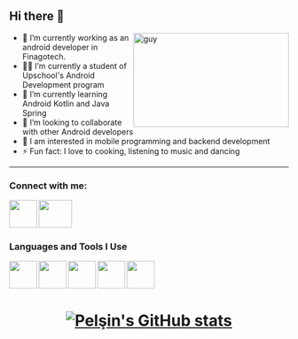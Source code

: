 ## Hi there 👋

<img src="https://res.cloudinary.com/practicaldev/image/fetch/s--2bZIjPGC--/c_limit%2Cf_auto%2Cfl_progressive%2Cq_66%2Cw_880/https://dev-to-uploads.s3.amazonaws.com/i/d4tvukbt5mra37cvwklk.gif" width="280" height="170" align="right" alt="guy"/>

- 🔭 I’m currently working as an android developer in Finagotech.
- 👩‍💻 I’m currently a student of Upschool's Android Development program
- 🌱 I’m currently learning Android Kotlin and Java Spring
- 👯 I’m looking to collaborate with other Android developers
- 👀 I am interested in mobile programming and backend development
- ⚡ Fun fact: I love to cooking, listening to music and dancing





----

### Connect with me:

[<img align="left" width="50" height="50" src="https://play-lh.googleusercontent.com/kMofEFLjobZy_bCuaiDogzBcUT-dz3BBbOrIEjJ-hqOabjK8ieuevGe6wlTD15QzOqw" />][linkedin]

[linkedin]: https://www.linkedin.com/in/pelsinkaplan/

[<img align="left" width="60" height="50" src="https://upload.wikimedia.org/wikipedia/commons/thumb/8/8c/Gmail_Icon_%282013-2020%29.svg/1280px-Gmail_Icon_%282013-2020%29.svg.png" />][mail]

[mail]: mailto:pelsinkaplann@gmail.com?subject=[GitHub]%20Source%20Han%20Sans
 
<br/>
<br/>
<br/>

### Languages and Tools I Use

[<img align="left" width="50" height="50" src="https://upload.wikimedia.org/wikipedia/commons/6/66/Android_robot.png" />][android]

[android]: https://www.linkedin.com/in/pelsinkaplan/

[<img align="left" width="50" height="50" src="https://upload.wikimedia.org/wikipedia/commons/thumb/7/74/Kotlin_Icon.png/1200px-Kotlin_Icon.png" />][kotlin]

[kotlin]: https://www.linkedin.com/in/pelsinkaplan/

[<img align="left" width="50" height="50" src="https://upload.wikimedia.org/wikipedia/commons/thumb/9/9c/IntelliJ_IDEA_Icon.svg/1024px-IntelliJ_IDEA_Icon.svg.png" />][intellij]

[intellij]: https://www.linkedin.com/in/pelsinkaplan/

[<img align="left" width="50" height="50" src="https://cdn.iconscout.com/icon/free/png-256/java-60-1174953.png" />][java]

[java]: https://www.linkedin.com/in/pelsinkaplan/

[<img align="left" width="50" height="50" src="https://cdn.worldvectorlogo.com/logos/c--4.svg" />][csharp]

[csharp]: https://www.linkedin.com/in/pelsinkaplan/

<br/>
<br/>
<br/>

<h1 align="center">
  
  [![Pelşin's GitHub stats](https://github-readme-stats.vercel.app/api?username=pelsinkaplan&show_icons=true&theme=dracula)](https://github.com/pelsinkaplan/github-readme-stats)
  
</h1>
